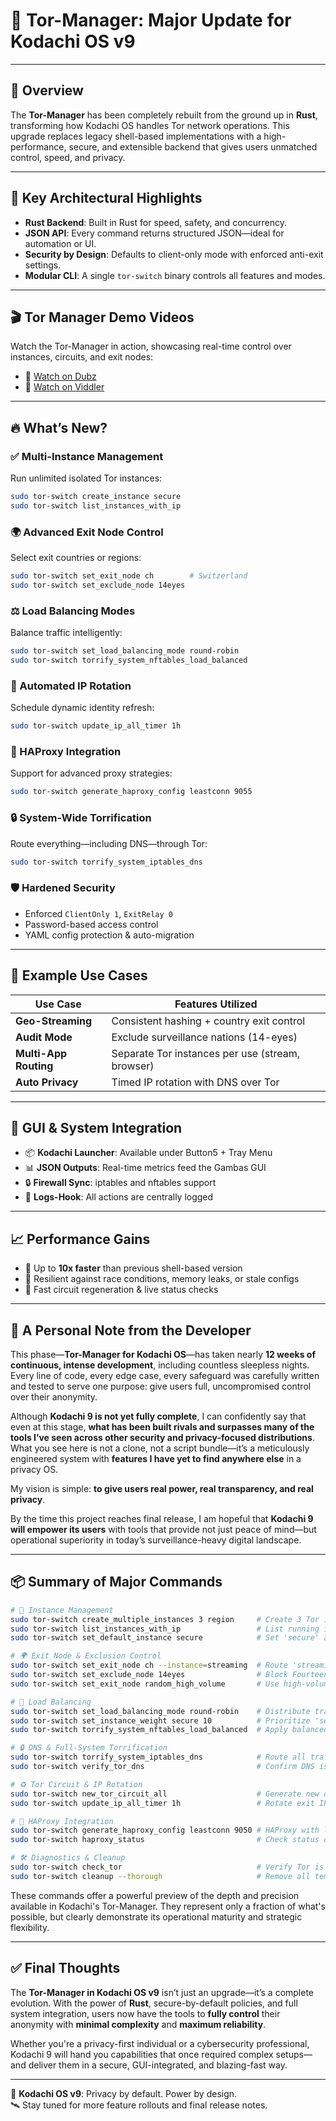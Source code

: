 # 🚀 Tor-Manager: Major Update for Kodachi OS v9

 

---

## 🔧 Overview

The **Tor-Manager** has been completely rebuilt from the ground up in **Rust**, transforming how Kodachi OS handles Tor network operations. This upgrade replaces legacy shell-based implementations with a high-performance, secure, and extensible backend that gives users unmatched control, speed, and privacy.

---

## 🧠 Key Architectural Highlights

- **Rust Backend**: Built in Rust for speed, safety, and concurrency.
- **JSON API**: Every command returns structured JSON—ideal for automation or UI.
- **Security by Design**: Defaults to client-only mode with enforced anti-exit settings.
- **Modular CLI**: A single `tor-switch` binary controls all features and modes.

---

## 🎬 Tor Manager Demo Videos

Watch the Tor-Manager in action, showcasing real-time control over instances, circuits, and exit nodes:

- 🔗 [Watch on Dubz](https://dubz.co/v/27417e)
- 🔗 [Watch on Viddler](https://www.viddler.com/tDrQ22)
  
---

## 🔥 What’s New?

### ✅ Multi-Instance Management
Run unlimited isolated Tor instances:
```bash
sudo tor-switch create_instance secure
sudo tor-switch list_instances_with_ip
```

### 🌍 Advanced Exit Node Control
Select exit countries or regions:
```bash
sudo tor-switch set_exit_node ch        # Switzerland
sudo tor-switch set_exclude_node 14eyes
```

### ⚖️ Load Balancing Modes
Balance traffic intelligently:
```bash
sudo tor-switch set_load_balancing_mode round-robin
sudo tor-switch torrify_system_nftables_load_balanced
```

### 🔁 Automated IP Rotation
Schedule dynamic identity refresh:
```bash
sudo tor-switch update_ip_all_timer 1h
```

### 🧰 HAProxy Integration
Support for advanced proxy strategies:
```bash
sudo tor-switch generate_haproxy_config leastconn 9055
```

### 🔒 System-Wide Torrification
Route everything—including DNS—through Tor:
```bash
sudo tor-switch torrify_system_iptables_dns
```

### 🛡️ Hardened Security
- Enforced `ClientOnly 1`, `ExitRelay 0`
- Password-based access control
- YAML config protection & auto-migration

---

## 🎯 Example Use Cases

| Use Case              | Features Utilized                                  |
|-----------------------|-----------------------------------------------------|
| **Geo-Streaming**     | Consistent hashing + country exit control          |
| **Audit Mode**        | Exclude surveillance nations (14-eyes)             |
| **Multi-App Routing** | Separate Tor instances per use (stream, browser)   |
| **Auto Privacy**      | Timed IP rotation with DNS over Tor                |

---

## 🧩 GUI & System Integration

- 📦 **Kodachi Launcher**: Available under Button5 + Tray Menu  
- 📊 **JSON Outputs**: Real-time metrics feed the Gambas GUI  
- 🔒 **Firewall Sync**: iptables and nftables support  
- 🧾 **Logs-Hook**: All actions are centrally logged  

---

## 📈 Performance Gains

- 🧠 Up to **10x faster** than previous shell-based version  
- 🧹 Resilient against race conditions, memory leaks, or stale configs  
- 🔁 Fast circuit regeneration & live status checks  

---

## 🧵 A Personal Note from the Developer

This phase—**Tor-Manager for Kodachi OS**—has taken nearly **12 weeks of continuous, intense development**, including countless sleepless nights. Every line of code, every edge case, every safeguard was carefully written and tested to serve one purpose: give users full, uncompromised control over their anonymity.

Although **Kodachi 9 is not yet fully complete**, I can confidently say that even at this stage, **what has been built rivals and surpasses many of the tools I’ve seen across other security and privacy-focused distributions**. What you see here is not a clone, not a script bundle—it’s a meticulously engineered system with **features I have yet to find anywhere else** in a privacy OS.

My vision is simple: **to give users real power, real transparency, and real privacy**.  

By the time this project reaches final release, I am hopeful that **Kodachi 9 will empower its users** with tools that provide not just peace of mind—but operational superiority in today’s surveillance-heavy digital landscape.

---

## 📦 Summary of Major Commands

```bash
# 🔁 Instance Management
sudo tor-switch create_multiple_instances 3 region     # Create 3 Tor instances with 'region' prefix
sudo tor-switch list_instances_with_ip                 # List running instances with their current exit IPs
sudo tor-switch set_default_instance secure            # Set 'secure' as the default instance

# 🌍 Exit Node & Exclusion Control
sudo tor-switch set_exit_node ch --instance=streaming  # Route 'streaming' instance through Switzerland
sudo tor-switch set_exclude_node 14eyes                # Block Fourteen Eyes countries for current instance
sudo tor-switch set_exit_node random_high_volume       # Use high-volume Tor exits for better performance

# 🔀 Load Balancing
sudo tor-switch set_load_balancing_mode round-robin    # Distribute traffic sequentially across instances
sudo tor-switch set_instance_weight secure 10          # Prioritize 'secure' instance in weighted distribution
sudo tor-switch torrify_system_nftables_load_balanced  # Apply balanced routing using nftables

# 🔒 DNS & Full-System Torrification
sudo tor-switch torrify_system_iptables_dns            # Route all traffic + DNS over Tor with iptables
sudo tor-switch verify_tor_dns                         # Confirm DNS is routed securely through Tor

# ♻️ Tor Circuit & IP Rotation
sudo tor-switch new_tor_circuit_all                    # Generate new circuits (IP refresh) for all instances
sudo tor-switch update_ip_all_timer 1h                 # Rotate exit IPs for all instances every 1 hour

# 🧰 HAProxy Integration
sudo tor-switch generate_haproxy_config leastconn 9050 # HAProxy with least-connection strategy on port 9050
sudo tor-switch haproxy_status                         # Check status of HAProxy service

# 🛠️ Diagnostics & Cleanup
sudo tor-switch check_tor                              # Verify Tor is working properly
sudo tor-switch cleanup --thorough                     # Remove all temporary and residual data safely
```

These commands offer a powerful preview of the depth and precision available in Kodachi's Tor-Manager. They represent only a fraction of what's possible, but clearly demonstrate its operational maturity and strategic flexibility.


---

## ✅ Final Thoughts

The **Tor-Manager in Kodachi OS v9** isn’t just an upgrade—it’s a complete evolution. With the power of **Rust**, secure-by-default policies, and full system integration, users now have the tools to **fully control** their anonymity with **minimal complexity** and **maximum reliability**.

Whether you're a privacy-first individual or a cybersecurity professional, Kodachi 9 will hand you capabilities that once required complex setups—and deliver them in a secure, GUI-integrated, and blazing-fast way.

---

🔐 **Kodachi OS v9**: Privacy by default. Power by design.  
🛰️ Stay tuned for more feature rollouts and final release notes.
